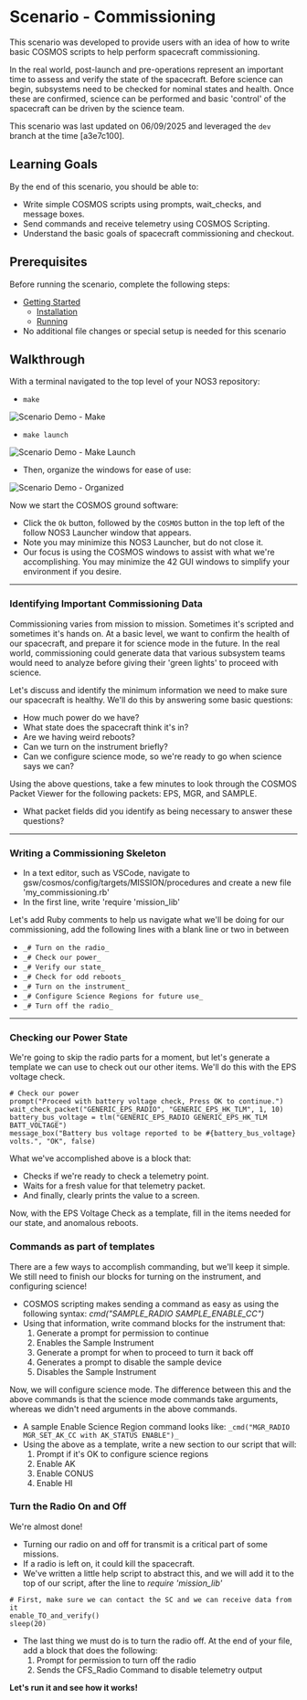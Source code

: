 # Scenario - Commissioning

This scenario was developed to provide users with an idea of how to write basic COSMOS scripts to help perform spacecraft commissioning.

In the real world, post-launch and pre-operations represent an important time to assess and verify the state of the spacecraft.
Before science can begin, subsystems need to be checked for nominal states and health.
Once these are confirmed, science can be performed and basic 'control' of the spacecraft can be driven by the science team.

This scenario was last updated on 06/09/2025 and leveraged the `dev` branch at the time [a3e7c100].

## Learning Goals

By the end of this scenario, you should be able to:
* Write simple COSMOS scripts using prompts, wait_checks, and message boxes.
* Send commands and receive telemetry using COSMOS Scripting.
* Understand the basic goals of spacecraft commissioning and checkout.

## Prerequisites

Before running the scenario, complete the following steps:
* [Getting Started](./NOS3_Getting_Started.md)
  * [Installation](./NOS3_Getting_Started.md#installation)
  * [Running](./NOS3_Getting_Started.md#running)
* No additional file changes or special setup is needed for this scenario

## Walkthrough

With a terminal navigated to the top level of your NOS3 repository:
* `make`

![Scenario Demo - Make](./_static/scenario_demo/scenario_demo_make.png)

* `make launch`

![Scenario Demo - Make Launch](./_static/scenario_demo/scenario_demo_make_launch.png)

* Then, organize the windows for ease of use:

![Scenario Demo - Organized](./_static/scenario_demo/scenario_demo_organized.png)

Now we start the COSMOS ground software:
* Click the `Ok` button, followed by the `COSMOS` button in the top left of the follow NOS3 Launcher window that appears.
* Note you may minimize this NOS3 Launcher, but do not close it.
* Our focus is using the COSMOS windows to assist with what we're accomplishing. You may minimize the 42 GUI windows to simplify your environment if you desire.

---
### Identifying Important Commissioning Data

Commissioning varies from mission to mission. Sometimes it's scripted and sometimes it's hands on. 
At a basic level, we want to confirm the health of our spacecraft, and prepare it for science mode in the future.
In the real world, commissioning could generate data that various subsystem teams would need to analyze before giving their 'green lights' to proceed with science.


Let's discuss and identify the minimum information we need to make sure our spacecraft is healthy. 
We'll do this by answering some basic questions:
* How much power do we have?
* What state does the spacecraft think it's in?
* Are we having weird reboots?
* Can we turn on the instrument briefly?
* Can we configure science mode, so we're ready to go when science says we can?

Using the above questions, take a few minutes to look through the COSMOS Packet Viewer for the following packets: EPS, MGR, and SAMPLE. 
* What packet fields did you identify as being necessary to answer these questions?

---
### Writing a Commissioning Skeleton

* In a text editor, such as VSCode, navigate to gsw/cosmos/config/targets/MISSION/procedures and create a new file 'my_commissioning.rb'
* In the first line, write 'require 'mission_lib'

Let's add Ruby comments to help us navigate what we'll be doing for our commissioning, add the following lines with a blank line or two in between
* `_# Turn on the radio_`
* `_# Check our power_`
* `_# Verify our state_`
* `_# Check for odd reboots_`
* `_# Turn on the instrument_`
* `_# Configure Science Regions for future use_`
* `_# Turn off the radio_`

---
### Checking our Power State

We're going to skip the radio parts for a moment, but let's generate a template we can use to check out our other items. 
We'll do this with the EPS voltage check.

```
# Check our power
prompt("Proceed with battery voltage check, Press OK to continue.")
wait_check_packet("GENERIC_EPS_RADIO", "GENERIC_EPS_HK_TLM", 1, 10) 
battery_bus_voltage = tlm("GENERIC_EPS_RADIO GENERIC_EPS_HK_TLM BATT_VOLTAGE")
message_box("Battery bus voltage reported to be #{battery_bus_voltage} volts.", "OK", false)
```

What we've accomplished above is a block that:
* Checks if we're ready to check a telemetry point.
* Waits for a fresh value for that telemetry packet.
* And finally, clearly prints the value to a screen.

Now, with the EPS Voltage Check as a template, fill in the items needed for our state, and anomalous reboots.

### Commands as part of templates

There are a few ways to accomplish commanding, but we'll keep it simple. 
We still need to finish our blocks for turning on the instrument, and configuring science!
* COSMOS scripting makes sending a command as easy as using the following syntax: _cmd("SAMPLE_RADIO SAMPLE_ENABLE_CC")_
* Using that information, write command blocks for the instrument that:
  1) Generate a prompt for permission to continue
  2) Enables the Sample Instrument
  3) Generate a prompt for when to proceed to turn it back off
  4) Generates a prompt to disable the sample device
  5) Disables the Sample Instrument

Now, we will configure science mode. The difference between this and the above commands is that the science mode commands take arguments, whereas we didn't need arguments in the above commands.

* A sample Enable Science Region command looks like: `_cmd("MGR_RADIO MGR_SET_AK_CC with AK_STATUS ENABLE")_`
* Using the above as a template, write a new section to our script that will:
  1) Prompt if it's OK to configure science regions
  2) Enable AK
  3) Enable CONUS
  4) Enable HI

### Turn the Radio On and Off

We're almost done! 
* Turning our radio on and off for transmit is a critical part of some missions.
* If a radio is left on, it could kill the spacecraft.
* We've written a little help script to abstract this, and we will add it to the top of our script, after the line to _require 'mission_lib'_
```
# First, make sure we can contact the SC and we can receive data from it
enable_TO_and_verify()
sleep(20)
```
* The last thing we must do is to turn the radio off. At the end of your file, add a block that does the following:
  1) Prompt for permission to turn off the radio
  2) Sends the CFS_Radio Command to disable telemetry output

**Let's run it and see how it works!**
